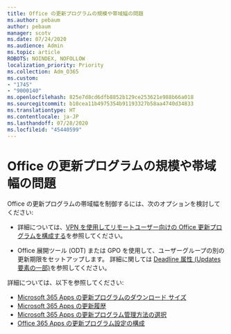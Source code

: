 ```yaml
---
title: Office の更新プログラムの規模や帯域幅の問題
ms.author: pebaum
author: pebaum
manager: scotv
ms.date: 07/24/2020
ms.audience: Admin
ms.topic: article
ROBOTS: NOINDEX, NOFOLLOW
localization_priority: Priority
ms.collection: Adm_O365
ms.custom:
- "1745"
- "9000140"
ms.openlocfilehash: 825e7d8cd6dfb8852b129ce253621e988b66a018
ms.sourcegitcommit: b10cea11b4975354b91193327b58aa4740d34833
ms.translationtype: HT
ms.contentlocale: ja-JP
ms.lasthandoff: 07/28/2020
ms.locfileid: "45440599"
---
```

# <a name="size-or-bandwidth-concerns-with-office-updates"></a>Office の更新プログラムの規模や帯域幅の問題

Office の更新プログラムの帯域幅を制御するには、次のオプションを検討してください:

-   詳細については、[VPN を使用してリモートユーザー向けの Office 更新プログラムを構成する](https://techcommunity.microsoft.com/t5/office-365-blog/configuring-office-365-proplus-updates-for-remote-workers-using/ba-p/1253491)を参照してください。  
    
-   Office 展開ツール (ODT) または GPO を使用して、ユーザーグループの別の更新期限をセットアップします。 詳細に関しては [Deadline 属性 (Updates 要素の一部)](https://docs.microsoft.com/deployoffice/configuration-options-for-the-office-2016-deployment-tool#deadline-attribute-part-of-updates-element)を参照してください。
    
詳細については、以下を参照してください:  
- [Microsoft 365 Apps の更新プログラムのダウンロード サイズ](https://docs.microsoft.com/officeupdates/download-sizes-office365-proplus-updates)  
- [Microsoft 365 Apps の更新履歴](https://docs.microsoft.com/officeupdates/update-history-microsoft365-apps-by-date)  
- [Microsoft 365 Apps の更新プログラム管理方法の選択](https://docs.microsoft.com/deployoffice/choose-how-manage-updates-microsoft-365-apps)  
- [Office 365 Apps の更新プログラム設定の構成](https://docs.microsoft.com/deployoffice/configure-update-settings-microsoft-365-apps)